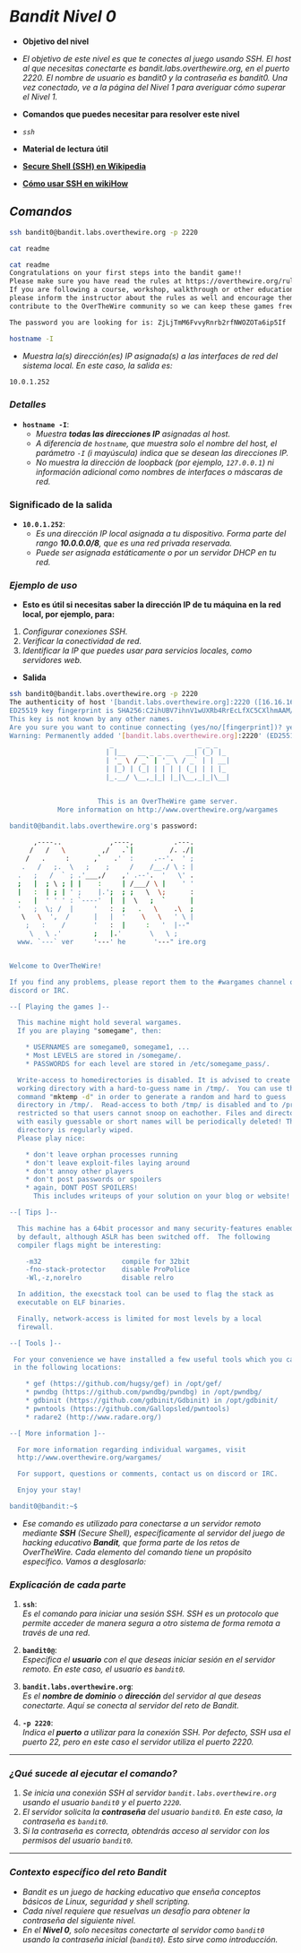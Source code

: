 <!-- Autor: Daniel Benjamin Perez Morales -->
<!-- GitHub: https://github.com/DanielPerezMoralesDev13 -->
<!-- Correo electrónico: danielperezdev@proton.me -->

# ***Bandit Nivel 0***

- **Objetivo del nivel**
- *El objetivo de este nivel es que te conectes al juego usando SSH. El host al que necesitas conectarte es bandit.labs.overthewire.org, en el puerto 2220. El nombre de usuario es bandit0 y la contraseña es bandit0. Una vez conectado, ve a la página del Nivel 1 para averiguar cómo superar el Nivel 1.*

- **Comandos que puedes necesitar para resolver este nivel**
- *`ssh`*

- **Material de lectura útil**

- **[Secure Shell (SSH) en Wikipedia](https://en.wikipedia.org/wiki/Secure_Shell "https://en.wikipedia.org/wiki/Secure_Shell")**
- **[Cómo usar SSH en wikiHow](https://www.wikihow.com/Use-SSH "https://www.wikihow.com/Use-SSH")**

## ***Comandos***

```bash
ssh bandit0@bandit.labs.overthewire.org -p 2220
```

```bash
cat readme
```

```bash
cat readme
Congratulations on your first steps into the bandit game!!
Please make sure you have read the rules at https://overthewire.org/rules/
If you are following a course, workshop, walkthrough or other educational activity,
please inform the instructor about the rules as well and encourage them to
contribute to the OverTheWire community so we can keep these games free!

The password you are looking for is: ZjLjTmM6FvvyRnrb2rfNWOZOTa6ip5If
```

```bash
hostname -I
```

- *Muestra la(s) dirección(es) IP asignada(s) a las interfaces de red del sistema local. En este caso, la salida es:*

```bash
10.0.1.252
```

### ***Detalles***

- **`hostname -I`**:
  - *Muestra **todas las direcciones IP** asignadas al host.*
  - *A diferencia de `hostname`, que muestra solo el nombre del host, el parámetro `-I` (i mayúscula) indica que se desean las direcciones IP.*
  - *No muestra la dirección de loopback (por ejemplo, `127.0.0.1`) ni información adicional como nombres de interfaces o máscaras de red.*

### Significado de la salida

- **`10.0.1.252`**:
  - *Es una dirección IP local asignada a tu dispositivo. Forma parte del rango **10.0.0.0/8**, que es una red privada reservada.*
  - *Puede ser asignada estáticamente o por un servidor DHCP en tu red.*

### ***Ejemplo de uso***

- **Esto es útil si necesitas saber la dirección IP de tu máquina en la red local, por ejemplo, para:**

1. *Configurar conexiones SSH.*
2. *Verificar la conectividad de red.*
3. *Identificar la IP que puedes usar para servicios locales, como servidores web.*

- **Salida**

```bash
ssh bandit0@bandit.labs.overthewire.org -p 2220
The authenticity of host '[bandit.labs.overthewire.org]:2220 ([16.16.163.126]:2220)' can't be established.
ED25519 key fingerprint is SHA256:C2ihUBV7ihnV1wUXRb4RrEcLfXC5CXlhmAAM/urerLY.
This key is not known by any other names.
Are you sure you want to continue connecting (yes/no/[fingerprint])? yes
Warning: Permanently added '[bandit.labs.overthewire.org]:2220' (ED25519) to the list of known hosts.
                         _                     _ _ _
                        | |__   __ _ _ __   __| (_) |_
                        | '_ \ / _` | '_ \ / _` | | __|
                        | |_) | (_| | | | | (_| | | |_
                        |_.__/ \__,_|_| |_|\__,_|_|\__|


                      This is an OverTheWire game server.
            More information on http://www.overthewire.org/wargames

bandit0@bandit.labs.overthewire.org's password:

      ,----..            ,----,          .---.
     /   /   \         ,/   .`|         /. ./|
    /   .     :      ,`   .'  :     .--'.  ' ;
   .   /   ;.  \   ;    ;     /    /__./ \ : |
  .   ;   /  ` ; .'___,/    ,' .--'.  '   \' .
  ;   |  ; \ ; | |    :     | /___/ \ |    ' '
  |   :  | ; | ' ;    |.';  ; ;   \  \;      :
  .   |  ' ' ' : `----'  |  |  \   ;  `      |
  '   ;  \; /  |     '   :  ;   .   \    .\  ;
   \   \  ',  /      |   |  '    \   \   ' \ |
    ;   :    /       '   :  |     :   '  |--"
     \   \ .'        ;   |.'       \   \ ;
  www. `---` ver     '---' he       '---" ire.org


Welcome to OverTheWire!

If you find any problems, please report them to the #wargames channel on
discord or IRC.

--[ Playing the games ]--

  This machine might hold several wargames.
  If you are playing "somegame", then:

    * USERNAMES are somegame0, somegame1, ...
    * Most LEVELS are stored in /somegame/.
    * PASSWORDS for each level are stored in /etc/somegame_pass/.

  Write-access to homedirectories is disabled. It is advised to create a
  working directory with a hard-to-guess name in /tmp/.  You can use the
  command "mktemp -d" in order to generate a random and hard to guess
  directory in /tmp/.  Read-access to both /tmp/ is disabled and to /proc
  restricted so that users cannot snoop on eachother. Files and directories
  with easily guessable or short names will be periodically deleted! The /tmp
  directory is regularly wiped.
  Please play nice:

    * don't leave orphan processes running
    * don't leave exploit-files laying around
    * don't annoy other players
    * don't post passwords or spoilers
    * again, DONT POST SPOILERS!
      This includes writeups of your solution on your blog or website!

--[ Tips ]--

  This machine has a 64bit processor and many security-features enabled
  by default, although ASLR has been switched off.  The following
  compiler flags might be interesting:

    -m32                    compile for 32bit
    -fno-stack-protector    disable ProPolice
    -Wl,-z,norelro          disable relro

  In addition, the execstack tool can be used to flag the stack as
  executable on ELF binaries.

  Finally, network-access is limited for most levels by a local
  firewall.

--[ Tools ]--

 For your convenience we have installed a few useful tools which you can find
 in the following locations:

    * gef (https://github.com/hugsy/gef) in /opt/gef/
    * pwndbg (https://github.com/pwndbg/pwndbg) in /opt/pwndbg/
    * gdbinit (https://github.com/gdbinit/Gdbinit) in /opt/gdbinit/
    * pwntools (https://github.com/Gallopsled/pwntools)
    * radare2 (http://www.radare.org/)

--[ More information ]--

  For more information regarding individual wargames, visit
  http://www.overthewire.org/wargames/

  For support, questions or comments, contact us on discord or IRC.

  Enjoy your stay!

bandit0@bandit:~$
```

- *Ese comando es utilizado para conectarse a un servidor remoto mediante **SSH** (Secure Shell), específicamente al servidor del juego de hacking educativo **Bandit**, que forma parte de los retos de OverTheWire. Cada elemento del comando tiene un propósito específico. Vamos a desglosarlo:*

### ***Explicación de cada parte***

1. **`ssh`**:  
   *Es el comando para iniciar una sesión SSH. SSH es un protocolo que permite acceder de manera segura a otro sistema de forma remota a través de una red.*

2. **`bandit0@`**:  
   *Especifica el **usuario** con el que deseas iniciar sesión en el servidor remoto. En este caso, el usuario es `bandit0`.*

3. **`bandit.labs.overthewire.org`**:  
   *Es el **nombre de dominio** o **dirección** del servidor al que deseas conectarte. Aquí se conecta al servidor del reto de Bandit.*

4. **`-p 2220`**:  
   *Indica el **puerto** a utilizar para la conexión SSH. Por defecto, SSH usa el puerto 22, pero en este caso el servidor utiliza el puerto 2220.*

---

### ***¿Qué sucede al ejecutar el comando?***

1. *Se inicia una conexión SSH al servidor `bandit.labs.overthewire.org` usando el usuario `bandit0` y el puerto `2220`.*
2. *El servidor solicita la **contraseña** del usuario `bandit0`. En este caso, la contraseña es `bandit0`.*
3. *Si la contraseña es correcta, obtendrás acceso al servidor con los permisos del usuario `bandit0`.*

---

### ***Contexto específico del reto Bandit***

- *Bandit es un juego de hacking educativo que enseña conceptos básicos de Linux, seguridad y shell scripting.*
- *Cada nivel requiere que resuelvas un desafío para obtener la contraseña del siguiente nivel.*
- *En el **Nivel 0**, solo necesitas conectarte al servidor como `bandit0` usando la contraseña inicial (`bandit0`). Esto sirve como introducción.*
